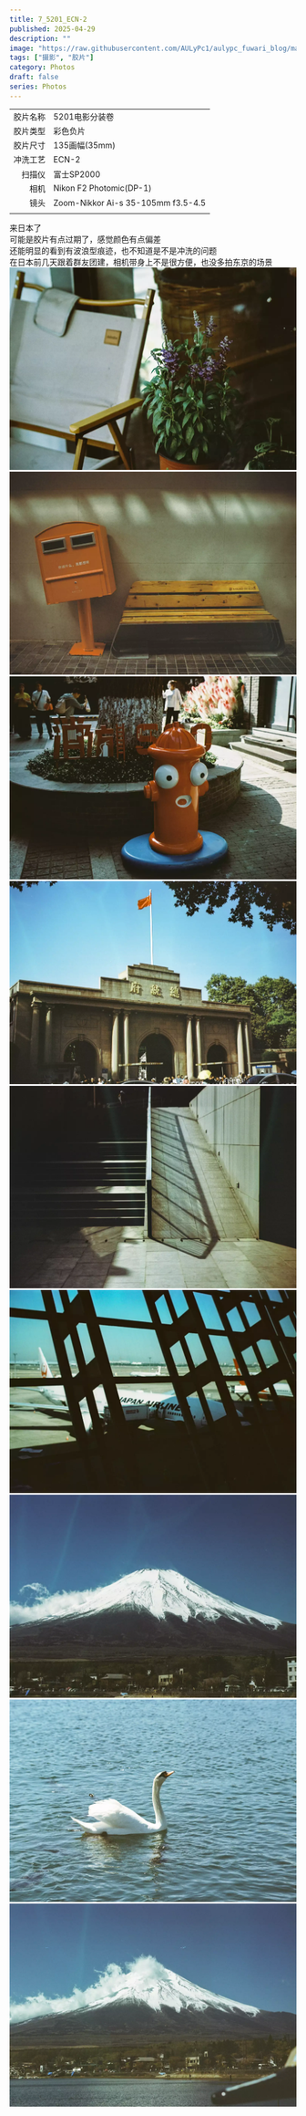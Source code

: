```yaml
---
title: 7_5201_ECN-2
published: 2025-04-29
description: ""
image: "https://raw.githubusercontent.com/AULyPc1/aulypc_fuwari_blog/main/picture/mypic/film/7_5201_ECN-2/000018.webp"
tags: ["摄影", "胶片"]
category: Photos
draft: false
series: Photos
---
```


|          |                                    |
| -------: | :--------------------------------- |
| 胶片名称 | 5201电影分装卷                     |
| 胶片类型 | 彩色负片                           |
| 胶片尺寸 | 135画幅(35mm)                      |
| 冲洗工艺 | ECN-2                              |
|   扫描仪 | 富士SP2000                         |
|     相机 | Nikon F2 Photomic(DP-1)            |
|     镜头 | Zoom-Nikkor Ai-s 35-105mm f3.5-4.5 |
|          |                                    |
  
来日本了  
可能是胶片有点过期了，感觉颜色有点偏差  
还能明显的看到有波浪型痕迹，也不知道是不是冲洗的问题  
在日本前几天跟着群友团建，相机带身上不是很方便，也没多拍东京的场景  
<img src="https://raw.githubusercontent.com/AULyPc1/aulypc_fuwari_blog/main/picture/mypic/film/7_5201_ECN-2/000052.webp" border=0 loading="lazy">
<img src="https://raw.githubusercontent.com/AULyPc1/aulypc_fuwari_blog/main/picture/mypic/film/7_5201_ECN-2/000050.webp" border=0 loading="lazy">
<img src="https://raw.githubusercontent.com/AULyPc1/aulypc_fuwari_blog/main/picture/mypic/film/7_5201_ECN-2/000045.webp" border=0 loading="lazy">
<img src="https://raw.githubusercontent.com/AULyPc1/aulypc_fuwari_blog/main/picture/mypic/film/7_5201_ECN-2/000042.webp" border=0 loading="lazy">
<img src="https://raw.githubusercontent.com/AULyPc1/aulypc_fuwari_blog/main/picture/mypic/film/7_5201_ECN-2/000040.webp" border=0 loading="lazy">
<img src="https://raw.githubusercontent.com/AULyPc1/aulypc_fuwari_blog/main/picture/mypic/film/7_5201_ECN-2/000035.webp" border=0 loading="lazy">
<img src="https://raw.githubusercontent.com/AULyPc1/aulypc_fuwari_blog/main/picture/mypic/film/7_5201_ECN-2/000026.webp" border=0 loading="lazy">
<img src="https://raw.githubusercontent.com/AULyPc1/aulypc_fuwari_blog/main/picture/mypic/film/7_5201_ECN-2/000025.webp" border=0 loading="lazy">
<img src="https://raw.githubusercontent.com/AULyPc1/aulypc_fuwari_blog/main/picture/mypic/film/7_5201_ECN-2/000018.webp" border=0 loading="lazy">